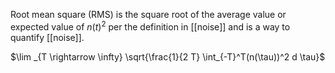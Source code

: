 Root mean square (RMS) is the square root of the average value or expected value of $n(t)^2$ per the definition in [[noise]] and is a way to quantify [[noise]].

$\lim _{T \rightarrow \infty} \sqrt{\frac{1}{2 T} \int_{-T}^T(n(\tau))^2 d \tau}$